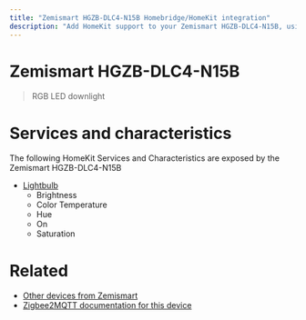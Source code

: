 ```yaml
---
title: "Zemismart HGZB-DLC4-N15B Homebridge/HomeKit integration"
description: "Add HomeKit support to your Zemismart HGZB-DLC4-N15B, using Homebridge, Zigbee2MQTT and homebridge-z2m."
---
```

<!---
This file has been GENERATED using src/docgen/docgen.ts
DO NOT EDIT THIS FILE MANUALLY!
-->
# Zemismart HGZB-DLC4-N15B
> RGB LED downlight


# Services and characteristics
The following HomeKit Services and Characteristics are exposed by
the Zemismart HGZB-DLC4-N15B

* [Lightbulb](../../light.md)
  * Brightness
  * Color Temperature
  * Hue
  * On
  * Saturation


# Related
* [Other devices from Zemismart](../index.md#zemismart)
* [Zigbee2MQTT documentation for this device](https://www.zigbee2mqtt.io/devices/HGZB-DLC4-N15B.html)